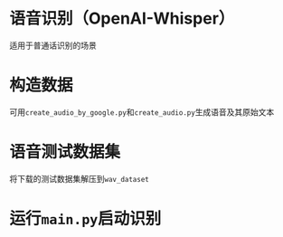 # 语音识别（OpenAI-Whisper）
适用于普通话识别的场景

# 构造数据
可用`create_audio_by_google.py`和`create_audio.py`生成语音及其原始文本

# 语音测试数据集
将下载的测试数据集解压到`wav_dataset`

# 运行`main.py`启动识别